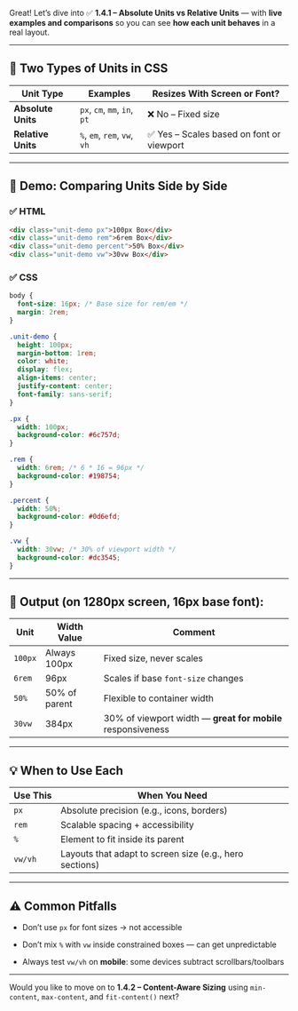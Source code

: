 Great! Let’s dive into ✅ **1.4.1 – Absolute Units vs Relative Units** — with **live examples and comparisons** so you can see **how each unit behaves** in a real layout.

---

## 🧠 Two Types of Units in CSS

|Unit Type|Examples|Resizes With Screen or Font?|
|---|---|---|
|**Absolute Units**|`px`, `cm`, `mm`, `in`, `pt`|❌ No – Fixed size|
|**Relative Units**|`%`, `em`, `rem`, `vw`, `vh`|✅ Yes – Scales based on font or viewport|

---

## 🧪 Demo: Comparing Units Side by Side

### ✅ HTML

```html
<div class="unit-demo px">100px Box</div>
<div class="unit-demo rem">6rem Box</div>
<div class="unit-demo percent">50% Box</div>
<div class="unit-demo vw">30vw Box</div>
```

### ✅ CSS

```css
body {
  font-size: 16px; /* Base size for rem/em */
  margin: 2rem;
}

.unit-demo {
  height: 100px;
  margin-bottom: 1rem;
  color: white;
  display: flex;
  align-items: center;
  justify-content: center;
  font-family: sans-serif;
}

.px {
  width: 100px;
  background-color: #6c757d;
}

.rem {
  width: 6rem; /* 6 * 16 = 96px */
  background-color: #198754;
}

.percent {
  width: 50%;
  background-color: #0d6efd;
}

.vw {
  width: 30vw; /* 30% of viewport width */
  background-color: #dc3545;
}
```

---

## 📏 Output (on 1280px screen, 16px base font):

|Unit|Width Value|Comment|
|---|---|---|
|`100px`|Always 100px|Fixed size, never scales|
|`6rem`|96px|Scales if base `font-size` changes|
|`50%`|50% of parent|Flexible to container width|
|`30vw`|384px|30% of viewport width — **great for mobile** responsiveness|

---

## 💡 When to Use Each

|Use This|When You Need|
|---|---|
|`px`|Absolute precision (e.g., icons, borders)|
|`rem`|Scalable spacing + accessibility|
|`%`|Element to fit inside its parent|
|`vw/vh`|Layouts that adapt to screen size (e.g., hero sections)|

---

## ⚠️ Common Pitfalls

- Don’t use `px` for font sizes → not accessible
    
- Don’t mix `%` with `vw` inside constrained boxes — can get unpredictable
    
- Always test `vw/vh` on **mobile**: some devices subtract scrollbars/toolbars
    

---

Would you like to move on to **1.4.2 – Content-Aware Sizing** using `min-content`, `max-content`, and `fit-content()` next?